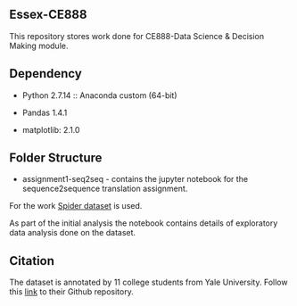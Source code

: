 ## Essex-CE888
This repository stores work done for CE888-Data Science &amp; Decision Making module.

## Dependency
* Python 2.7.14 :: Anaconda custom (64-bit)

* Pandas 1.4.1

* matplotlib: 2.1.0

## Folder Structure

* assignment1-seq2seq - contains the jupyter notebook for the sequence2sequence translation assignment. 

For the work [Spider dataset](https://arxiv.org/abs/1809.08887) is used. 

As part of the initial analysis the notebook contains details of exploratory data analysis done on the dataset.


## Citation
The dataset is annotated by 11 college students from Yale University. 
Follow this [link](https://github.com/taoyds/spider) to their Github repository.
